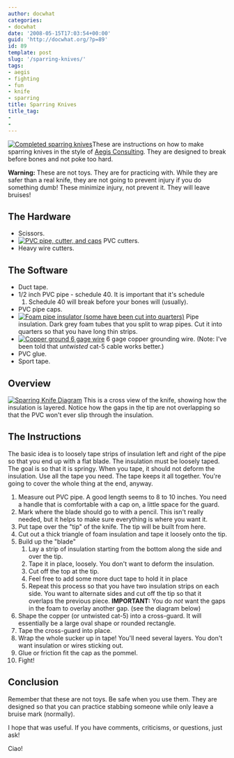 ```yaml
---
author: docwhat
categories:
- docwhat
date: '2008-05-15T17:03:54+00:00'
guid: 'http://docwhat.org/?p=89'
id: 89
template: post
slug: '/sparring-knives/'
tags:
- aegis
- fighting
- fun
- knife
- sparring
title: Sparring Knives
title_tag:
-
-
---
```


[![Completed sparring
knives](https://farm4.static.flickr.com/3255/2454731346_c6cd27c8fc_m.jpg%20%22Completed%20sparring%20knives%22)](https://www.flickr.com/photos/docwhat/2454731346/)These
are instructions on how to make sparring knives in the style of [Aegis
Consulting](http://www.aegisconsulting.org). They are designed to break
before bones and not poke too hard.

**Warning:** These are not toys. They are for practicing with. While
they are safer than a real knife, they are not going to prevent injury
if you do something dumb! These minimize injury, not prevent it. They
will leave bruises!

The Hardware
------------

-   Scissors.
-   [![PVC pipe, cutter, and
    caps](https://farm3.static.flickr.com/2388/2453905961_32201c2640_t.jpg)](https://www.flickr.com/photos/docwhat/2453905961/)
    PVC cutters.
-   Heavy wire cutters.

The Software
------------

-   Duct tape.
-   1/2 inch PVC pipe - schedule 40. It is important that it's schedule
    1.  Schedule 40 will break before your bones will (usually).
-   PVC pipe caps.
-   [![Foam pipe insulator (some have been cut into
    quarters)](https://farm3.static.flickr.com/2339/2453906017_96bbf4b801_t.jpg)](https://www.flickr.com/photos/docwhat/2453906017/)
    Pipe insulation. Dark grey foam tubes that you split to wrap pipes.
    Cut it into quarters so that you have long thin strips.
-   [![Copper ground 6 gage
    wire](https://farm4.static.flickr.com/3283/2454731680_7161730f5b_t.jpg)](https://www.flickr.com/photos/docwhat/2454731680/)
    6 gage copper grounding wire. (Note: I've been told that *untwisted*
    cat-5 cable works better.)
-   PVC glue.
-   Sport tape.

Overview
--------

[![Sparring Knife
Diagram](https://farm4.static.flickr.com/3116/2460811954_c281358d19.jpg)](https://www.flickr.com/photos/docwhat/2460811954/)
This is a cross view of the knife, showing how the insulation is
layered. Notice how the gaps in the tip are not overlapping so that the
PVC won't ever slip through the insulation.

The Instructions
----------------

The basic idea is to loosely tape strips of insulation left and right of
the pipe so that you end up with a flat blade. The insulation must be
loosely taped. The goal is so that it is springy. When you tape, it
should not deform the insulation. Use all the tape you need. The tape
keeps it all together. You're going to cover the whole thing at the end,
anyway.

1.  Measure out PVC pipe. A good length seems to 8 to 10 inches. You
    need a handle that is comfortable with a cap on, a little space for
    the guard.
2.  Mark where the blade should go to with a pencil. This isn't really
    needed, but it helps to make sure everything is where you want it.
3.  Put tape over the "tip" of the knife. The tip will be built from
    here.
4.  Cut out a thick triangle of foam insulation and tape it loosely onto
    the tip.
5.  Build up the "blade"
    1.  Lay a strip of insulation starting from the bottom along the
        side and over the tip.
    2.  Tape it in place, loosely. You don't want to deform the
        insulation.
    3.  Cut off the top at the tip.
    4.  Feel free to add some more duct tape to hold it in place
    5.  Repeat this process so that you have two insulation strips on
        each side. You want to alternate sides and cut off the tip so
        that it overlaps the previous piece. **IMPORTANT:** You do *not*
        want the gaps in the foam to overlay another gap. (see the
        diagram below)
6.  Shape the copper (or untwisted cat-5) into a cross-guard. It will
    essentially be a large oval shape or rounded rectangle.
7.  Tape the cross-guard into place.
8.  Wrap the whole sucker up in tape! You'll need several layers. You
    don't want insulation or wires sticking out.
9.  Glue or friction fit the cap as the pommel.
10. Fight!

Conclusion
----------

Remember that these are not toys. Be safe when you use them. They are
designed so that you can practice stabbing someone while only leave a
bruise mark (normally).

I hope that was useful. If you have comments, criticisms, or questions,
just ask!

Ciao!
